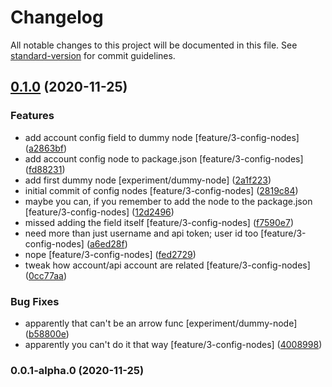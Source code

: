 # Changelog

All notable changes to this project will be documented in this file. See [standard-version](https://github.com/conventional-changelog/standard-version) for commit guidelines.

## [0.1.0](https://github.com/chimericdream/node-red-contrib-habitica-link/compare/v0.0.1-alpha.0...v0.1.0) (2020-11-25)


### Features

* add account config field to dummy node [feature/3-config-nodes] ([a2863bf](https://github.com/chimericdream/node-red-contrib-habitica-link/commit/a2863bf73f1c11607e243cc7728bae06f1b6feff))
* add account config node to package.json [feature/3-config-nodes] ([fd88231](https://github.com/chimericdream/node-red-contrib-habitica-link/commit/fd88231ac3395c67f3a331ba94ba40742cc8964f))
* add first dummy node [experiment/dummy-node] ([2a1f223](https://github.com/chimericdream/node-red-contrib-habitica-link/commit/2a1f223a0ae092d3e8ad0f42484fadf7673da0cd))
* initial commit of config nodes [feature/3-config-nodes] ([2819c84](https://github.com/chimericdream/node-red-contrib-habitica-link/commit/2819c84fb0ecf01971cd513a7021ce8cb8b691e9))
* maybe you can, if you remember to add the node to the package.json [feature/3-config-nodes] ([12d2496](https://github.com/chimericdream/node-red-contrib-habitica-link/commit/12d249619c823115572ce391813021b0c56f97f2))
* missed adding the field itself [feature/3-config-nodes] ([f7590e7](https://github.com/chimericdream/node-red-contrib-habitica-link/commit/f7590e7f5c097c80fbba633999a47973ddf18eed))
* need more than just username and api token; user id too [feature/3-config-nodes] ([a6ed28f](https://github.com/chimericdream/node-red-contrib-habitica-link/commit/a6ed28f621c0427aabbe4e98628d1829547ae804))
* nope [feature/3-config-nodes] ([fed2729](https://github.com/chimericdream/node-red-contrib-habitica-link/commit/fed2729eb203e6942c36fe1f08f3b872d6b27576))
* tweak how account/api account are related [feature/3-config-nodes] ([0cc77aa](https://github.com/chimericdream/node-red-contrib-habitica-link/commit/0cc77aa3df1eb46ab0b68482c3701fb5910cad89))


### Bug Fixes

* apparently that can't be an arrow func [experiment/dummy-node] ([b58800e](https://github.com/chimericdream/node-red-contrib-habitica-link/commit/b58800e99263274d3064b95b6d98782b194918bb))
* apparently you can't do it that way [feature/3-config-nodes] ([4008998](https://github.com/chimericdream/node-red-contrib-habitica-link/commit/4008998fe9db3ef60b8b99d937691c2fcbdbf16a))

### 0.0.1-alpha.0 (2020-11-25)
